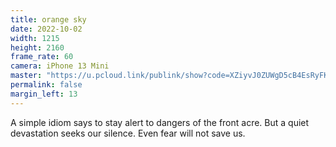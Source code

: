 ```yaml
---
title: orange sky
date: 2022-10-02
width: 1215
height: 2160
frame_rate: 60
camera: iPhone 13 Mini
master: "https://u.pcloud.link/publink/show?code=XZiyvJ0ZUWgD5cB4EsRyFKAlFV5PthbM1W1y"
permalink: false
margin_left: 13
---
```

A simple idiom says to stay alert to dangers of the front acre. But a quiet devastation seeks our silence. Even fear will not save us.